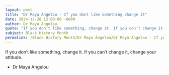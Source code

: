 ```yaml
---
layout: post
title: "Dr Maya Angelou - If you dont like something change it"
date: 2024-12-28 12:00:00 -0000
author: Dr Maya Angelou
quote: "If you don’t like something, change it. If you can’t change it, change your attitude."
subject: Black History Month
permalink: /Black History Month/Dr Maya Angelou/Dr Maya Angelou - If you dont like something change it
---
```


If you don’t like something, change it. If you can’t change it, change your attitude.

- Dr Maya Angelou
